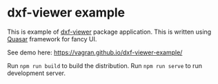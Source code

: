 # dxf-viewer example

This is example of [dxf-viewer](https://github.com/vagran/dxf-viewer) package application. This is 
written using [Quasar](https://quasar.dev/) framework for fancy UI.

See demo here: https://vagran.github.io/dxf-viewer-example/

Run `npm run build` to build the distribution.
Run `npm run serve` to run development server.